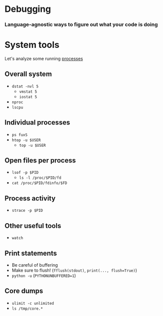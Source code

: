 # Debugging

### Language-agnostic ways to figure out what your code is doing



# System tools

Let's analyze some running [processes](examples)


## Overall system

- `dstat -nvl 5`
   - `vmstat 5`
   - `iostat 5`
- `nproc`
- `lscpu`


## Individual processes

- `ps fuxS`
- `htop -u $USER`
   - `top -u $USER`


## Open files per process

- `lsof -p $PID`
   - `ls -l /proc/$PID/fd`
- `cat /proc/$PID/fdinfo/$FD`


## Process activity

- `strace -p $PID`


## Other useful tools

- `watch`



## Print statements

- Be careful of buffering
- Make sure to flush! (`fflush(stdout)`, `print(..., flush=True)`)
- `python -u` (`PYTHONUNBUFFERED=1`)


## Core dumps

- `ulimit -c unlimited`
- `ls /tmp/core.*`


